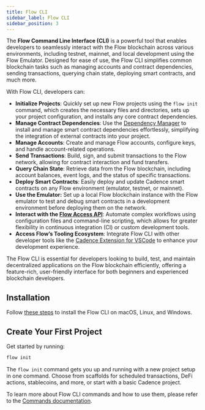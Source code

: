 ```yaml
---
title: Flow CLI
sidebar_label: Flow CLI
sidebar_position: 3
---
```


The **Flow Command Line Interface (CLI)** is a powerful tool that enables developers to seamlessly interact with the Flow blockchain across various environments, including testnet, mainnet, and local development using the Flow Emulator. Designed for ease of use, the Flow CLI simplifies common blockchain tasks such as managing accounts and contract dependencies, sending transactions, querying chain state, deploying smart contracts, and much more.

With Flow CLI, developers can:

- **Initialize Projects**: Quickly set up new Flow projects using the `flow init` command, which creates the necessary files and directories, sets up your project configuration, and installs any core contract dependencies.
- **Manage Contract Dependencies**: Use the [Dependency Manager](dependency-manager.md) to install and manage smart contract dependencies effortlessly, simplifying the integration of external contracts into your project.
- **Manage Accounts**: Create and manage Flow accounts, configure keys, and handle account-related operations.
- **Send Transactions**: Build, sign, and submit transactions to the Flow network, allowing for contract interaction and fund transfers.
- **Query Chain State**: Retrieve data from the Flow blockchain, including account balances, event logs, and the status of specific transactions.
- **Deploy Smart Contracts**: Easily deploy and update Cadence smart contracts on any Flow environment (emulator, testnet, or mainnet).
- **Use the Emulator:** Set up a local Flow blockchain instance with the Flow emulator to test and debug smart contracts in a development environment before deploying them on the network.
- **Interact with the [Flow Access API](/http-api)**: Automate complex workflows using configuration files and command-line scripting, which allows for greater flexibility in continuous integration (CI) or custom development tools.
- **Access Flow’s Tooling Ecosystem**: Integrate Flow CLI with other developer tools like the [Cadence Extension for VSCode](https://marketplace.visualstudio.com/items?itemName=onflow.cadence) to enhance your development experience.

The Flow CLI is essential for developers looking to build, test, and maintain decentralized applications on the Flow blockchain efficiently, offering a feature-rich, user-friendly interface for both beginners and experienced blockchain developers.

## Installation

Follow [these steps](../flow-cli/install.md) to install the Flow CLI on
macOS, Linux, and Windows.

## Create Your First Project

Get started by running:

```zsh
flow init
```

The `flow init` command gets you up and running with a new project setup in one command. Choose from scaffolds for scheduled transactions, DeFi actions, stablecoins, and more, or start with a basic Cadence project.

To learn more about Flow CLI commands and how to use them, please refer to the [Commands documentation](./commands.md).
